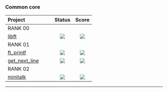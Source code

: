 ### Common core
 <div align="center">
 
 | Project                                                      |      Status       | Score |
 | :----------------------------------------------------------- | :----------: | :------------: |
 | RANK 00 |
 |[libft](https://github.com/davidmonteiro03/42-Cursus/tree/main/RANK00/libft)                | <img src="https://img.shields.io/badge/done-sucess" /> | <img src="https://img.shields.io/badge/125%20%2F%20100%20%E2%98%85-success" />  |
 | RANK 01 |
 |[ft_printf](https://github.com/davidmonteiro03/42-Cursus/tree/main/RANK01/ft_printf)                | <img src="https://img.shields.io/badge/done-sucess" /> | <img src="https://img.shields.io/badge/100%20%2F%20100%20%E2%98%85-success" />  |
 |[get_next_line](https://github.com/davidmonteiro03/42-Cursus/tree/main/RANK01/get_next_line)                | <img src="https://img.shields.io/badge/done-sucess" /> | <img src="https://img.shields.io/badge/100%20%2F%20100%20%E2%98%85-success" />  |
 | RANK 02 |
 |[minitalk](https://github.com/davidmonteiro03/42-Cursus/tree/main/RANK02/minitalk)                | <img src="https://img.shields.io/badge/done-sucess" /> | <img src="https://img.shields.io/badge/125%20%2F%20100%20%E2%98%85-success" />  |
 
 ------
 </div>
